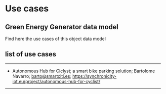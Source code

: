 # Use cases

## Green Energy Generator data model

Find here the use cases of this object data model

## list of use cases
___
- Autonomous Hub for Ciclyst; a smart bike parking solution; Bartolome Navarro; barto@smartciti.es; https://synchronicity-iot.eu/project/autonomous-hub-for-cyclist/
___
